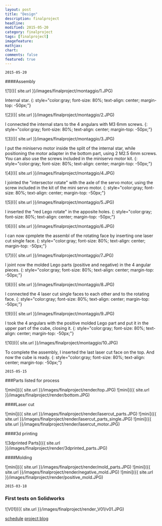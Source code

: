 ```yaml
---
layout: post
title: "Design"
description: finalproject
headline: 
modified: 2015-05-20
category: finalproject
tags: [finalproject]
imagefeature: 
mathjax: 
chart: 
comments: false
featured: true
---
```


	2015-05-20

####Assembly

![1]({{ site.url }}/images/finalproject/montaggio/1.JPG)

Internal star.
{: style="color:gray; font-size: 80%; text-align: center; margin-top: -50px;"}

![2]({{ site.url }}/images/finalproject/montaggio/2.JPG)

I connected the internal stars to the 4 angulars with M3 6mm screws.
{: style="color:gray; font-size: 80%; text-align: center; margin-top: -50px;"}

![3]({{ site.url }}/images/finalproject/montaggio/3.JPG)

I put the miniservo motor inside the split of the internal star, while positioning the motor adapter in the bottom part, using 2 M2.5 6mm screws.
You can also use the screws included in the miniservo motor kit.
{: style="color:gray; font-size: 80%; text-align: center; margin-top: -50px;"}

![4]({{ site.url }}/images/finalproject/montaggio/4.JPG)

I jointed the "intersector rotate" with the axle of the servo motor, using the screw included in the kit of the mini servo motor.
{: style="color:gray; font-size: 80%; text-align: center; margin-top: -50px;"}

![5]({{ site.url }}/images/finalproject/montaggio/5.JPG)

I inserted the "red Lego rotate" in the apposite holes.
{: style="color:gray; font-size: 80%; text-align: center; margin-top: -50px;"}

![6]({{ site.url }}/images/finalproject/montaggio/6.JPG)

I can now cpmplete the assembl of the rotating face by inserting one laser cut single face.
{: style="color:gray; font-size: 80%; text-align: center; margin-top: -50px;"}

![7]({{ site.url }}/images/finalproject/montaggio/7.JPG)

I joint now the molded Lego parts (positive and negative) in the 4 angular pieces.
{: style="color:gray; font-size: 80%; text-align: center; margin-top: -50px;"}

![8]({{ site.url }}/images/finalproject/montaggio/8.JPG)

I connected the 4 laser cut single faces to each other and to the rotating face.
{: style="color:gray; font-size: 80%; text-align: center; margin-top: -50px;"}

![9]({{ site.url }}/images/finalproject/montaggio/9.JPG)

I took the 4 angulars with the positive molded Lego part and put it in the upper part of the cube, closing it.
{: style="color:gray; font-size: 80%; text-align: center; margin-top: -50px;"}

![10]({{ site.url }}/images/finalproject/montaggio/10.JPG)

To complete the assembly, I inserted the last laser cut face on the top.
And now the cube is ready.
{: style="color:gray; font-size: 80%; text-align: center; margin-top: -50px;"}



	2015-05-15

###Parts listed for process

![mini]({{ site.url }}/images/finalproject/render/top.JPG)
![mini]({{ site.url }}/images/finalproject/render/bottom.JPG)

####Laser cut
 
![mini]({{ site.url }}/images/finalproject/render/lasercut_parts.JPG)
![mini]({{ site.url }}/images/finalproject/render/lasercut_parts_single.JPG)
![mini]({{ site.url }}/images/finalproject/render/lasercut_motor.JPG)

####3d printing

![3dprinted Parts]({{ site.url }}/images/finalproject/render/3dprinted_parts.JPG)

####Molding

![mini]({{ site.url }}/images/finalproject/render/mold_parts.JPG)
![mini]({{ site.url }}/images/finalproject/render/negative_mold.JPG)
![mini]({{ site.url }}/images/finalproject/render/positive_mold.JPG)


	2015-03-18

### First tests on Solidworks

![V01]({{ site.url }}/images/finalproject/render_V01/v01.JPG)

<a href="{{ site.url }}/finalproject/schedule/"><span class="tiny button success ">schedule</span></a>
<a href="{{ site.url }}/final_project/"><span class="tiny button success ">project blog</span></a>